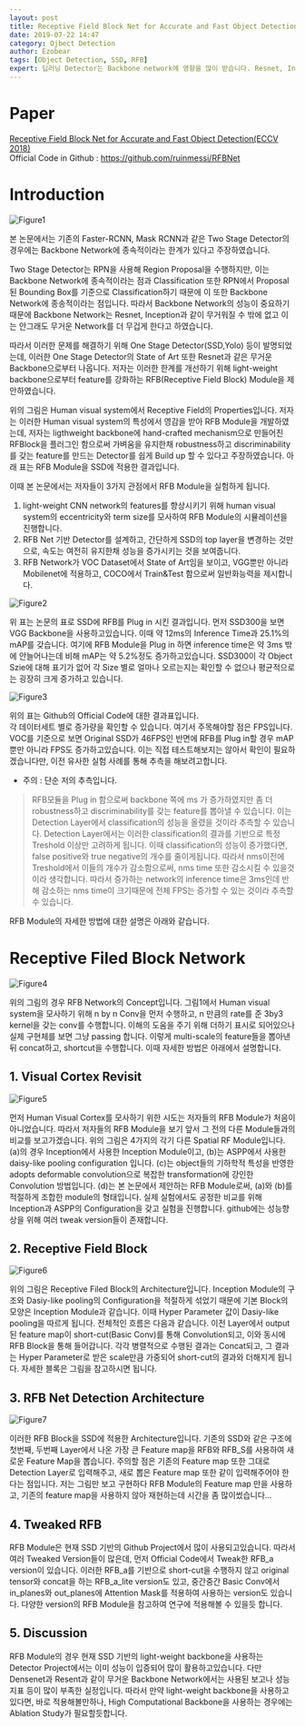 ```yaml
---
layout: post
title: Receptive Field Block Net for Accurate and Fast Object Detection
date: 2019-07-22 14:47
category: Ojbect Detection
author: Ezobear
tags: [Object Detection, SSD, RFB]
expert: 딥러닝 Detector는 Backbone network에 영향을 많이 받습니다. Resnet, Inception 같은 powerful한 network 는 reature representations이 강하지만, high computational cost를 갖습니다. 본 연구에서는 이러한 문제를 개선하기 위해 ligthweight backbone에 hand-crafted mechanism으로 만들어진 RFBlock을 플러그인 함으로써 가벼움을 유지한채 robustness하고 discriminability를 갖는 feature를 만드는 Detector를 쉽게 Build up 할 수 있다고 주장하였습니다.
---
```


Paper
=============
<a href="https://arxiv.org/pdf/1711.07767.pdf">Receptive Field Block Net for Accurate and Fast Object Detection(ECCV 2018)</a><br>
Official Code in Github : <a href="https://github.com/ruinmessi/RFBNet">https://github.com/ruinmessi/RFBNet</a><br>

Introduction
=============

<img src="https://github.com/EzoBear/EzoBear.github.io/blob/master/assets/images/post_images/2019-07-22-Receptive-Field-Block/figure1.png?raw=true" alt="Figure1">

본 논문에서는 기존의 Faster-RCNN, Mask RCNN과 같은 Two Stage Detector의 경우에는 Backbone Network에 종속적이라는 한계가 있다고 주장하였습니다.<br>

Two Stage Detector는 RPN을 사용해 Region Proposal을 수행하지만, 이는 Backbone Network에 종속적이라는 점과 Classification 또한 RPN에서 Proposal된 Bounding Box를 기준으로 Classification하기 때문에 이 또한 Backbone Network에 종송적이라는 점입니다. 따라서 Backbone Network의 성능이 중요하기 때문에 Backbone Network는 Resnet, Inception과 같이 무거워질 수 밖에 없고 이는 안그래도 무거운 Network를 더 무겁게 한다고 하였습니다.<br>

따라서 이러한 문제를 해결하기 위해 One Stage Detector(SSD,Yolo) 등이 발명되었는데, 이러한 One Stage Detector의 State of Art 또한 Resnet과 같은 무거운 Backbone으로부터 나옵니다. 저자는 이러한 한계를 개선하기 위해 light-weight backbone으로부터 feature를 강화하는 RFB(Receptive Field Block) Module을 제안하였습니다.

위의 그림은 Human visual system에서 Receptive Field의 Properties입니다. 저자는 이러한 Human visual system의 특성에서 영감을 받아 RFB Module을 개발하였는데, 저자는 ligthweight backbone에 hand-crafted mechanism으로 만들어진 RFBlock을 플러그인 함으로써 가벼움을 유지한채 robustness하고 discriminability를 갖는 feature를 만드는 Detector를 쉽게 Build up 할 수 있다고 주장하였습니다. 아래 표는 RFB Module을 SSD에 적용한 결과입니다.<br>

이때 본 논문에서는 저자들이 3가지 관점에서 RFB Module을 실험하게 됩니다.<br>

1. light-weight CNN network의 features를 향상시키기 위해 human visual system의 eccentricity와 term size를 모사하여 RFB Module의 시뮬레이션을 진행합니다.<br>
2. RFB Net 기반 Detector를 설계하고, 간단하게 SSD의 top layer을 변경하는 것만으로, 속도는 여전히 유지한채 성능을 증가시키는 것을 보여줍니다.<br>
3. RFB Network가 VOC Dataset에서 State of Art임을 보이고, VGG뿐만 아니라 Mobilenet에 적용하고, COCO에서 Train&Test 함으로써 일반화능력을 제시합니다.<br>

<img src="https://github.com/EzoBear/EzoBear.github.io/blob/master/assets/images/post_images/2019-07-22-Receptive-Field-Block/figure2.png?raw=true" alt="Figure2">

위 표는 논문의 표로 SSD에 RFB를 Plug in 시킨 결과입니다. 먼저 SSD300을 보면 VGG Backbone을 사용하고있습니다. 이때 약 12ms의 Inference Time과 25.1%의 mAP를 갖습니다. 여기에 RFB Module을 Plug in 하면 inference time은 약 3ms 밖에 안늘어나는데 비해 mAP는 약 5.2%정도 증가하고있습니다. SSD300이 각 Object Szie에 대해 표기가 없어 각 Size 별로 얼마나 오르는지는 확인할 수 없으나 평균적으로는 굉장히 크게 증가하고 있습니다. 

<img src="https://github.com/EzoBear/EzoBear.github.io/blob/master/assets/images/post_images/2019-07-22-Receptive-Field-Block/figure3.png?raw=true" alt="Figure3">

위의 표는 Github의 Official Code에 대한 결과표입니다.  
각 데이터세트 별로 증가량을 확인할 수 있습니다. 여기서 주목해야할 점은 FPS입니다. VOC를 기준으로 보면 Original SSD가 46FPS인 반면에 RFB를 Plug in할 경우 mAP 뿐만 아니라 FPS도 증가하고있습니다. 이는 직접 테스트해보지는 않아서 확인이 필요하겠습니다만, 이전 유사한 실험 사례를 통해 추측을 해보려고합니다. 


* 주의 : 단순 저의 추측입니다. <br>
>RFB모듈을 Plug in 함으로써 backbone 쪽에 ms 가 증가하였지만 좀 더 robustness하고 discriminability를 갖는 feature를 뽑아낼 수 있습니다. 이는 Detection Layer에서 classification의 성능을 올렸을 것이라 추측할 수 있습니다. Detection Layer에서는 이러한 classification의 결과를 기반으로 특정 Treshold 이상만 고려하게 됩니다. 이때 classification의 성능이 증가했다면, false positive와 true negative의 개수를 줄이게됩니다. 따라서 nms이전에 Treshold에서 이들의 개수가 감소함으로써, nms time 또한 감소시킬 수 있을것이라 생각합니다. 따라서 증가하는 network의 inference time은 3ms인데 반해 감소하는 nms time이 크기때문에 전체 FPS는 증가할 수 있는 것이라 추측할 수 있습니다.

RFB Module의 자세한 방법에 대한 설명은 아래와 같습니다.<br>

Receptive Filed Block Network
=============

<img src="https://github.com/EzoBear/EzoBear.github.io/blob/master/assets/images/post_images/2019-07-22-Receptive-Field-Block/figure4.png?raw=true" alt="Figure4">

위의 그림의 경우 RFB Network의 Concept입니다. 그림1에서 Human visual system을 모사하기 위해 n by n Conv을 먼저 수행하고, n 만큼의 rate를 준 3by3 kernel을 갖는 conv를 수행합니다. 이해의 도움을 주기 위해 더하기 표시로 되어있으나 실제 구현체를 보면 그냥 passing 합니다. 이렇게 multi-scale의 feature들을 뽑아낸 뒤 concat하고, shortcut을 수행합니다. 이때 자세한 방법은 아래에서 설명합니다.<br>

## 1. Visual Cortex Revisit

<img src="https://github.com/EzoBear/EzoBear.github.io/blob/master/assets/images/post_images/2019-07-22-Receptive-Field-Block/figure5.png?raw=true" alt="Figure5">

먼저 Human Visual Cortex를 모사하기 위한 시도는 저자들의 RFB Module가 처음이 아니었습니다. 따라서 저자들의 RFB Module을 보기 앞서 그 전의 다른 Module들과의 비교를 보고가겠습니다. 위의 그림은 4가지의 각기 다른 Spatial RF Module입니다. (a)의 경우 Inception에서 사용한 Inception Module이고, (b)는 ASPP에서 사용한 daisy-like pooling configuration 입니다. (c)는 object들의 기하학적 특성을 반영한 adopts deformable convolution으로 복잡한 transformation에 강인한 Convolution 방법입니다. (d)는 본 논문에서 제안하는 RFB Module로써, (a)와 (b)를 적절하게 조합한 module의 형태입니다. 실제 실험에서도 공정한 비교를 위해 Inception과 ASPP의 Configuration을 갖고 실험을 진행합니다. github에는 성능향상을 위해 여러 tweak version들이 존재합니다.<br>

## 2. Receptive Field Block

<img src="https://github.com/EzoBear/EzoBear.github.io/blob/master/assets/images/post_images/2019-07-22-Receptive-Field-Block/figure6.png?raw=true" alt="Figure6">

위의 그림은 Receptive Filed Block의 Architecture입니다. Inception Module의 구조와 Dasiy-like pooling의 Configuration을 적절하게 섞었기 때문에 기본 Block의 모양은 Inception Module과 같습니다. 이때 Hyper Parameter 값이 Dasiy-like pooling을 따르게 됩니다. 전체적인 흐름은 다음과 같습니다. 이전 Layer에서 output된 feature map이 short-cut(Basic Conv)를 통해 Convolution되고, 이와 동시에 RFB Block을 통해 들어갑니다. 각각 병렬적으로 수행된 결과는 Concat되고, 그 결과는 Hyper Parameter로 받은 scale만큼 가중되어 short-cut의 결과와 더해지게 됩니다. 자세한 블록은 그림을 참고하시면 됩니다.<br>

## 3. RFB Net Detection Architecture

<img src="https://github.com/EzoBear/EzoBear.github.io/blob/master/assets/images/post_images/2019-07-22-Receptive-Field-Block/figure7.png?raw=true" alt="Figure7">

이러한 RFB Block을 SSD에 적용한 Architecture입니다. 기존의 SSD와 같은 구조에 첫번째, 두번째 Layer에서 나온 가장 큰 Feature map을 RFB와 RFB_S를 사용하여 새로운 Feature Map을 뽑습니다. 주의할 점은 기존의 Feature map 또한 그대로 Detection Layer로 입력해주고, 새로 뽑은 Feature map 또한 같이 입력해주어야 한다는 점입니다. 저는 그림만 보고 구현하다 RFB Module의 Feature map 만을 사용하고, 기존의 feature map을 사용하지 않아 재현하는데 시간을 좀 많이썼습니다...<br>

## 4. Tweaked RFB

RFB Module은 현재 SSD 기반의 Github Project에서 많이 사용되고있습니다. 따라서 여러 Tweaked Version들이 많은데, 먼저 Official Code에서 Tweak한 RFB_a version이 있습니다.
이러한 RFB_a를 기반으로 short-cut을 수행하지 않고 original tensor와 concat을 하는 RFB_a_lite version도 있고, 중간중간 Basic Conv에서 in_planes와 out_planes에 Attention Mask를 적용하여 사용하는 version도 있습니다. 다양한 version의 RFB Module을 참고하여 연구에 적용해볼 수 있을듯 합니다.<br>

## 5. Discussion
RFB Module의 경우 현재 SSD 기반의 light-weight backbone을 사용하는 Detector Project에서는 이미 성능이 입증되어 많이 활용하고있습니다. 다만 Densenet과 Resent과 같이 무거운 Backbone Network에서는 사용된 보고나 성능지표 등이 많이 부족한 실정입니다. 따라서 만약 light-weight backbone을 사용하고있다면, 바로 적용해볼만하나, High Computational Backbone을 사용하는 경우에는 Ablation Study가 필요할듯합니다.<br>



